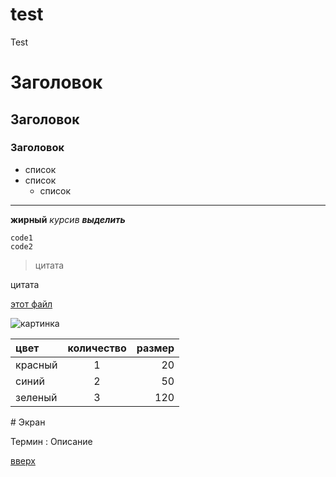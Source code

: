 # test
Test

<a id="anc"></a>

# Заголовок
## Заголовок
### Заголовок
* список
* список
  * список
---
__жирный__ _курсив_ ___выделить___
```
code1
code2
```
>цитата

цитата

[этот файл](README.md)

![картинка](logo.png)

цвет | количество | размер
:-----|:--------:|--------:
красный | 1 | 20 
синий | 2 | 50
зеленый | 3 | 120

\# Экран


Термин
: Описание

[вверх](#anc)
